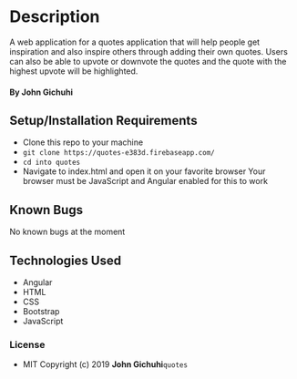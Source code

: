 # Description
A web application for a quotes application that will help people get inspiration and also inspire others through adding their own quotes. Users can also be able to upvote or downvote the quotes and the quote with the highest upvote will be highlighted.
#### By John Gichuhi

## Setup/Installation Requirements
* Clone this repo to your machine 
* `git clone https://quotes-e383d.firebaseapp.com/`
* `cd into quotes`
* Navigate to index.html  and open it on your favorite browser
Your browser must be JavaScript and Angular enabled for this to work

## Known Bugs
No known bugs at the moment

## Technologies Used
* Angular
* HTML
* CSS
* Bootstrap
* JavaScript

### License
* MIT
Copyright (c) 2019 **John Gichuhi**`quotes`
